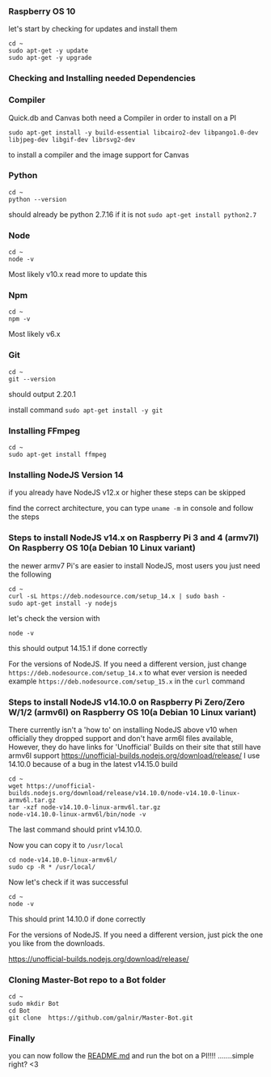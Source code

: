 ### Raspberry OS 10
let's start by checking for updates and install them
```
cd ~
sudo apt-get -y update
sudo apt-get -y upgrade
```

### Checking and Installing needed Dependencies 

### Compiler
Quick.db and Canvas both need a Compiler in order to install on a PI
```
sudo apt-get install -y build-essential libcairo2-dev libpango1.0-dev libjpeg-dev libgif-dev librsvg2-dev
```
to install a compiler and the image support for Canvas

### Python
```
cd ~
python --version
```
should already be python 2.7.16 if it is not `sudo apt-get install python2.7`

### Node
```
cd ~
node -v
```
Most likely v10.x read more to update this

### Npm
```
cd ~
npm -v
``` 
Most likely v6.x
### Git
```
cd ~
git --version
```
should output 2.20.1 

install command
`sudo apt-get install -y git`

### Installing FFmpeg
```
cd ~
sudo apt-get install ffmpeg
```

### Installing NodeJS Version 14
if you already have NodeJS v12.x or higher these steps can be skipped 

find the correct architecture, you can type `uname -m` in console and follow the steps


### Steps to install NodeJS v14.x on Raspberry Pi 3 and 4 (armv7l) On Raspberry OS 10(a Debian 10 Linux variant)
the newer armv7 Pi's are easier to install NodeJS, most users you just need the following 
```
cd ~
curl -sL https://deb.nodesource.com/setup_14.x | sudo bash -
sudo apt-get install -y nodejs
```

let's check the version with
```
node -v
```
this should output 14.15.1 if done correctly 

For the versions of NodeJS. If you need a different version, just change `https://deb.nodesource.com/setup_14.x` to what ever version is needed example `https://deb.nodesource.com/setup_15.x` in the `curl` command

### Steps to install NodeJS v14.10.0 on Raspberry Pi Zero/Zero W/1/2 (armv6l) on Raspberry OS 10(a Debian 10 Linux variant)

There currently isn't a 'how to' on installing NodeJS above v10 when officially they dropped support and don't have arm6l files available,
However, they do have links for 'Unofficial' Builds on their site that still have armv6l support
https://unofficial-builds.nodejs.org/download/release/
I use 14.10.0 because of a bug in the latest v14.15.0 build

```
cd ~
wget https://unofficial-builds.nodejs.org/download/release/v14.10.0/node-v14.10.0-linux-armv6l.tar.gz
tar -xzf node-v14.10.0-linux-armv6l.tar.gz
node-v14.10.0-linux-armv6l/bin/node -v
```
The last command should print v14.10.0.

Now you can copy it to `/usr/local`

```
cd node-v14.10.0-linux-armv6l/
sudo cp -R * /usr/local/
```
Now let's check if it was successful
```
cd ~
node -v
```
This should print 14.10.0 if done correctly 

For the versions of NodeJS. If you need a different version, just pick the one you like from the downloads.

https://unofficial-builds.nodejs.org/download/release/


### Cloning Master-Bot repo to a Bot folder

```
cd ~
sudo mkdir Bot
cd Bot
git clone  https://github.com/galnir/Master-Bot.git
```

### Finally
you can now follow the [README.md](https://github.com/galnir/Master-Bot#installing-the-dependencies) and run the bot on a PI!!!! .......simple right? <3
